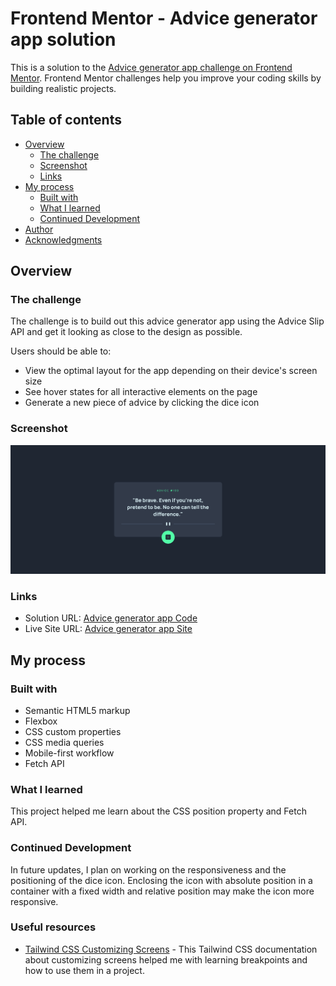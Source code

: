 # Frontend Mentor - Advice generator app solution

This is a solution to the [Advice generator app challenge on Frontend Mentor](https://www.frontendmentor.io/challenges/advice-generator-app-QdUG-13db). Frontend Mentor challenges help you improve your coding skills by building realistic projects.

## Table of contents

- [Overview](#overview)
  - [The challenge](#the-challenge)
  - [Screenshot](#screenshot)
  - [Links](#links)
- [My process](#my-process)
  - [Built with](#built-with)
  - [What I learned](#what-i-learned)
  - [Continued Development](#continued-development)
- [Author](#author)
- [Acknowledgments](#acknowledgments)

## Overview

### The challenge

The challenge is to build out this advice generator app using the Advice Slip API and get it looking as close to the design as possible.

Users should be able to:

- View the optimal layout for the app depending on their device's screen size
- See hover states for all interactive elements on the page
- Generate a new piece of advice by clicking the dice icon

### Screenshot

![Screenshot preview for the Intro component with sign up form coding challenge](./design/screenshot.png)

### Links

- Solution URL: [Advice generator app Code](https://github.com/jaireid/Advice-Generator-App.git)
- Live Site URL: [Advice generator app Site](https://jaireid.github.io/Advice-Generator-App/)

## My process

### Built with

- Semantic HTML5 markup
- Flexbox
- CSS custom properties
- CSS media queries
- Mobile-first workflow
- Fetch API

### What I learned

This project helped me learn about the CSS position property and Fetch API.

### Continued Development

In future updates, I plan on working on the responsiveness and the positioning of the dice icon. Enclosing the icon with absolute position in a container with a fixed width and relative position may make the icon more responsive.

### Useful resources

- [Tailwind CSS Customizing Screens](https://tailwindcss.com/docs/screens) - This Tailwind CSS documentation about customizing screens helped me with learning breakpoints and how to use them in a project.
